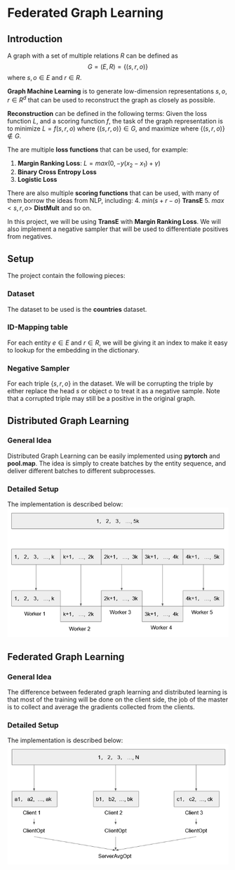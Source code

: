 # Federated Graph Learning
## Introduction
A graph with a set of multiple relations $R$ can be defined as $$G = (E, R) = \{(s,r,o)\}$$ where $s,o \in E$ and $r \in R$. 


**Graph Machine Learning** is to generate low-dimension representations $s,o,r \in R^d$ that can be used to reconstruct the graph as closely as possible. 

**Reconstruction** can be defined in the following terms: Given the loss function $L$, and a scoring function $f$, the task of the graph representation is to minimize $L=f(s,r,o)$ where $\{(s,r,o)\} \in G$, and maximize where $\{(s,r,o)\} \notin G$. 

The are multiple **loss functions** that can be used, for example:
1. **Margin Ranking Loss**: $L = max(0, -y (x_2 - x_1 ) + \gamma)$
2. **Binary Cross Entropy Loss**
3. **Logistic Loss**

There are also multiple **scoring functions** that can be used, with many of them borrow the ideas from NLP, including:
4. $min (s + r - o)$ **TransE**
5. $max <s,r,o>$ **DistMult**
and so on.

In this project, we will be using **TransE** with **Margin Ranking Loss**. We will also implement a negative sampler that will be used to differentiate positives from negatives.

## Setup
The project contain the following pieces:
### Dataset
The dataset to be used is the **countries** dataset.
### ID-Mapping table
For each entity $e \in E$ and $r \in R$, we will be giving it an index to make it easy to lookup for the embedding in the dictionary.
### Negative Sampler
For each triple $\{s,r,o\}$ in the dataset. We will be corrupting the triple by either replace the head $s$ or object $o$ to treat it as a negative sample. Note that a corrupted triple may still be a positive in the original graph.

## Distributed Graph Learning
### General Idea
Distributed Graph Learning can be easily implemented using **pytorch** and **pool.map**. The idea is simply to create batches by the entity sequence, and deliver different batches to different subprocesses. 
### Detailed Setup
The implementation is described below:![enter image description here](https://github.com/Otamio/FederatedGraphLearning/blob/main/rsc/1.PNG)
## Federated Graph Learning
### General Idea
The difference between federated graph learning and distributed learning is that most of the training will be done on the client side, the job of the master is to collect and average the gradients collected from the clients.
### Detailed Setup
The implementation is described below:
![enter image description here](https://github.com/Otamio/FederatedGraphLearning/blob/main/rsc/2.PNG)
